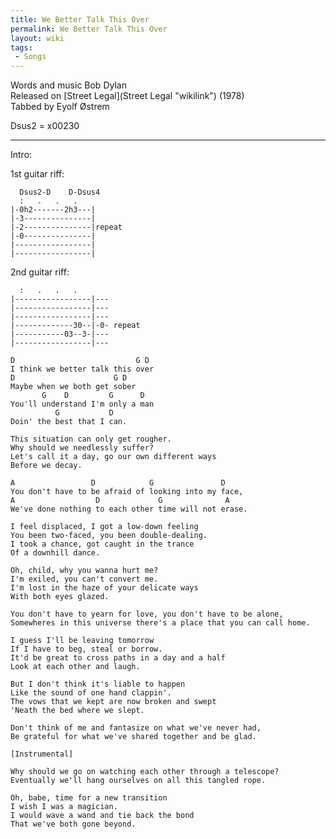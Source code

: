 ```yaml
---
title: We Better Talk This Over
permalink: We Better Talk This Over
layout: wiki
tags:
 - Songs
---
```


Words and music Bob Dylan  
Released on [Street Legal](Street Legal "wikilink") (1978)  
Tabbed by Eyolf Østrem

Dsus2 = x00230

* * * * *

Intro:

1st guitar riff:

      Dsus2-D    D-Dsus4
      :   .   .   .
    |-0h2-------2h3---|
    |-3---------------|
    |-2---------------|repeat
    |-0---------------|
    |-----------------|
    |-----------------|

2nd guitar riff:

      :   .   .   .
    |-----------------|---
    |-----------------|---
    |-----------------|---
    |-------------30--|-0- repeat
    |-----------03--3-|---
    |-----------------|---

    D                           G D
    I think we better talk this over
    D                      G D
    Maybe when we both get sober
           G    D         G      D
    You'll understand I'm only a man
              G           D
    Doin' the best that I can.

    This situation can only get rougher.
    Why should we needlessly suffer?
    Let's call it a day, go our own different ways
    Before we decay.

    A                 D            G               D
    You don't have to be afraid of looking into my face,
    A                  D             G              A
    We've done nothing to each other time will not erase.

    I feel displaced, I got a low-down feeling
    You been two-faced, you been double-dealing.
    I took a chance, got caught in the trance
    Of a downhill dance.

    Oh, child, why you wanna hurt me?
    I'm exiled, you can't convert me.
    I'm lost in the haze of your delicate ways
    With both eyes glazed.

    You don't have to yearn for love, you don't have to be alone,
    Somewheres in this universe there's a place that you can call home.

    I guess I'll be leaving tomorrow
    If I have to beg, steal or borrow.
    It'd be great to cross paths in a day and a half
    Look at each other and laugh.

    But I don't think it's liable to happen
    Like the sound of one hand clappin'.
    The vows that we kept are now broken and swept
    'Neath the bed where we slept.

    Don't think of me and fantasize on what we've never had,
    Be grateful for what we've shared together and be glad.

    [Instrumental]

    Why should we go on watching each other through a telescope?
    Eventually we'll hang ourselves on all this tangled rope.

    Oh, babe, time for a new transition
    I wish I was a magician.
    I would wave a wand and tie back the bond
    That we've both gone beyond.
